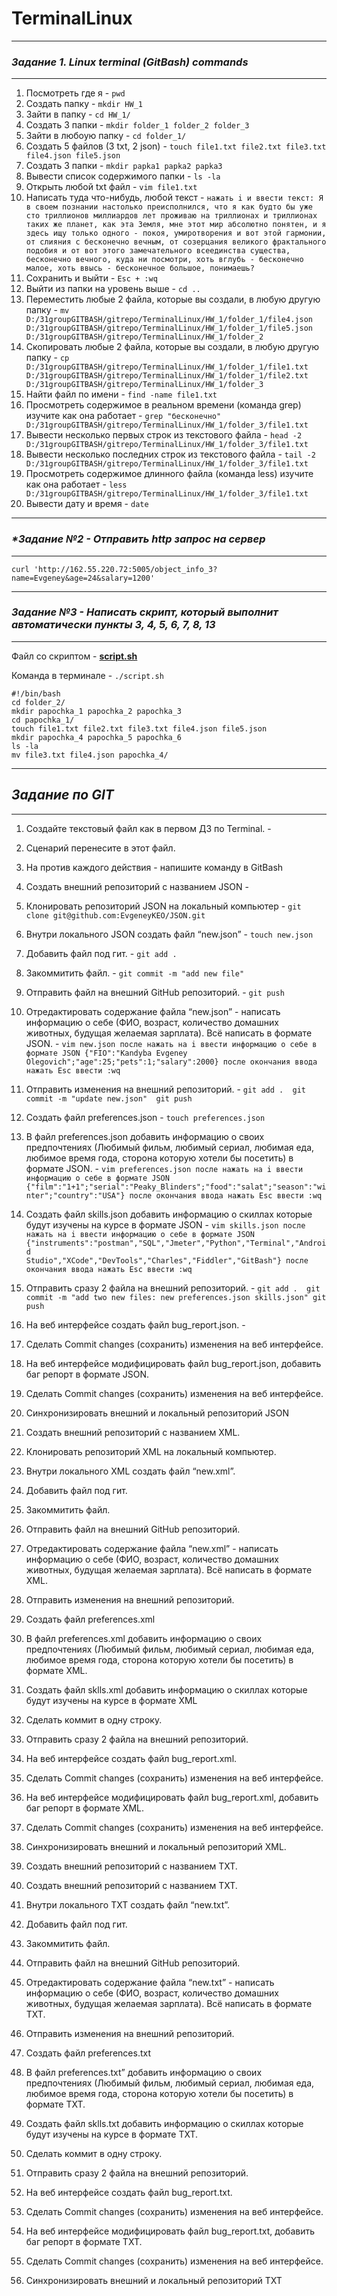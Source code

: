 # TerminalLinux #
_____________________________________________
### **_Задание 1. Linux terminal (GitBash) commands_**
_____________________________________________
1. Посмотреть где я - `pwd`
2. Создать папку - `mkdir HW_1`
3. Зайти в папку - `cd HW_1/`
4. Создать 3 папки - `mkdir folder_1 folder_2 folder_3`
5. Зайти в любоую папку - `cd folder_1/`
6. Создать 5 файлов (3 txt, 2 json) - `touch file1.txt file2.txt file3.txt file4.json file5.json`
7. Создать 3 папки - `mkdir papka1 papka2 papka3`
8. Вывести список содержимого папки - `ls -la`
9. Открыть любой txt файл - `vim file1.txt`
10. Написать туда что-нибудь, любой текст - `нажать i и ввести текст: Я в своем познании настолько преисполнился, что я как будто бы уже сто триллионов миллиардов лет проживаю на триллионах и триллионах таких же планет, как эта Земля, мне этот мир абсолютно понятен, и я здесь ищу только одного - покоя, умиротворения и вот этой гармонии, от слияния с бесконечно вечным, от созерцания великого фрактального подобия и от вот этого замечательного всеединства существа, бесконечно вечного, куда ни посмотри, хоть вглубь - бесконечно малое, хоть ввысь - бесконечное большое, понимаешь?`
11. Сохранить и выйти - `Esc + :wq`
12. Выйти из папки на уровень выше - `cd ..`
13. Переместить любые 2 файла, которые вы создали, в любую другую папку - `mv D:/31groupGITBASH/gitrepo/TerminalLinux/HW_1/folder_1/file4.json D:/31groupGITBASH/gitrepo/TerminalLinux/HW_1/folder_1/file5.json D:/31groupGITBASH/gitrepo/TerminalLinux/HW_1/folder_2`
14. Cкопировать любые 2 файла, которые вы создали, в любую другую папку - `cp D:/31groupGITBASH/gitrepo/TerminalLinux/HW_1/folder_1/file1.txt D:/31groupGITBASH/gitrepo/TerminalLinux/HW_1/folder_1/file2.txt D:/31groupGITBASH/gitrepo/TerminalLinux/HW_1/folder_3`
15. Найти файл по имени - `find -name file1.txt`
16. Просмотреть содержимое в реальном времени (команда grep) изучите как она работает - `grep "бесконечно" D:/31groupGITBASH/gitrepo/TerminalLinux/HW_1/folder_3/file1.txt`
17. Вывести несколько первых строк из текстового файла - `head -2 D:/31groupGITBASH/gitrepo/TerminalLinux/HW_1/folder_3/file1.txt`
18. Вывести несколько последних строк из текстового файла - `tail -2 D:/31groupGITBASH/gitrepo/TerminalLinux/HW_1/folder_3/file1.txt`
19. Просмотреть содержимое длинного файла (команда less) изучите как она работает - `less D:/31groupGITBASH/gitrepo/TerminalLinux/HW_1/folder_3/file1.txt`
20. Вывести дату и время - `date`
_____________________________________________
### **_*Задание №2 - Отправить http запрос на сервер_**
______________________________________________
`curl 'http://162.55.220.72:5005/object_info_3?name=Evgeney&age=24&salary=1200'`
_____________________________________________
### **_Задание №3 - Написать скрипт, который выполнит автоматически пункты 3, 4, 5, 6, 7, 8, 13_**
_____________________________________________
Файл со скриптом - **[script.sh](https://github.com/EvgeneyKEO/TerminalLinux/blob/67c8599bc08e0a8a946a854269542a72809c083a/script.sh)**

Команда в терминале - `./script.sh`
```
#!/bin/bash
cd folder_2/
mkdir papochka_1 papochka_2 papochka_3
cd papochka_1/
touch file1.txt file2.txt file3.txt file4.json file5.json
mkdir papochka_4 papochka_5 papochka_6
ls -la
mv file3.txt file4.json papochka_4/
```
__________________________________________________________________________________
## **_Задание по GIT_**
__________________________________________________________________________________
 1. Создайте текстовый файл как в первом ДЗ по Terminal.    - 
 2. Сценарий перенесите в этот файл.
 3. На против каждого действия - напишите команду в GitBash
 4. Создать внешний репозиторий c названием JSON            -

 5. Клонировать репозиторий JSON на локальный компьютер     - `git clone git@github.com:EvgeneyKEO/JSON.git`

 6. Внутри локального JSON создать файл “new.json”          - `touch new.json`

 7. Добавить файл под гит.                                  - `git add .`

 8. Закоммитить файл.                                       - `git commit -m "add new file"`

 9. Отправить файл на внешний GitHub репозиторий.           - `git push`

 10. Отредактировать содержание файла “new.json” - написать 
информацию о себе (ФИО, возраст, количество домашних
животных, будущая желаемая зарплата).
Всё написать в формате JSON.                                - ```vim new.json после нажать на i ввести информацию о себе в формате JSON
                                                               {"FIO":"Kandyba Evgeney Olegovich";"age":25;"pets":1;"salary":2000}
                                                               после окончания ввода нажать Esc ввести :wq```
                                                               

 11. Отправить изменения на внешний репозиторий.            - ```git add . 
                                                                 git commit -m "update new.json" 
                                                                 git push```
 
 12. Создать файл preferences.json                          - `touch preferences.json`

 13. В файл preferences.json добавить информацию о своих 
предпочтениях (Любимый фильм, любимый сериал, любимая еда,
любимое время года, сторона которую хотели бы посетить) 
в формате JSON.                                             - ```vim preferences.json после нажать на i ввести информацию о себе в формате JSON                                                                                          {"film":"1+1";"serial":"Peaky_Blinders";"food":"salat";"season":"winter";"country":"USA"}
                                                                 после окончания ввода нажать Esc ввести :wq```

 14. Создать файл skills.json добавить информацию о скиллах
которые будут изучены на курсе в формате JSON               - ```vim skills.json после нажать на i ввести информацию о себе в формате JSON
                                                                 {"instruments":"postman","SQL","Jmeter","Python","Terminal","Android          
                                                                 Studio","XCode","DevTools","Charles","Fiddler","GitBash"}
                                                                 после окончания ввода нажать Esc ввести :wq```

 15. Отправить сразу 2 файла на внешний репозиторий.        - ```git add . 
                                                                 git commit -m "add two new files: new preferences.json skills.json"
                                                                 git push```


 16. На веб интерфейсе создать файл bug_report.json.        - 


 17. Сделать Commit changes (сохранить) изменения на веб интерфейсе.


 18. На веб интерфейсе модифицировать файл bug_report.json, добавить баг репорт в формате JSON.


 19. Сделать Commit changes (сохранить) изменения на веб интерфейсе.


 20. Синхронизировать внешний и локальный репозиторий JSON


 21. Создать внешний репозиторий c названием XML.


 22. Клонировать репозиторий XML на локальный компьютер.


 23. Внутри локального XML создать файл “new.xml”.


 24. Добавить файл под гит.


 25. Закоммитить файл.


 26. Отправить файл на внешний GitHub репозиторий.


 27. Отредактировать содержание файла “new.xml” - написать информацию о себе (ФИО, возраст, количество домашних животных, будущая желаемая зарплата). Всё написать в формате XML.


 28. Отправить изменения на внешний репозиторий.

 29. Создать файл preferences.xml

 30. В файл preferences.xml добавить информацию о своих предпочтениях (Любимый фильм, любимый сериал, любимая еда, любимое время года, сторона которую хотели бы посетить) в формате XML.

 31. Создать файл sklls.xml добавить информацию о скиллах которые будут изучены на курсе в формате XML

 32. Сделать коммит в одну строку.

 33. Отправить сразу 2 файла на внешний репозиторий.

 34. На веб интерфейсе создать файл bug_report.xml.

 35. Сделать Commit changes (сохранить) изменения на веб интерфейсе.

 36. На веб интерфейсе модифицировать файл bug_report.xml, добавить баг репорт в формате XML.

 37. Сделать Commit changes (сохранить) изменения на веб интерфейсе.

 38. Синхронизировать внешний и локальный репозиторий XML.

 39. Создать внешний репозиторий c названием TXT.

 40. Создать внешний репозиторий c названием TXT.

 41. Внутри локального TXT создать файл “new.txt”.

 42. Добавить файл под гит.

 43. Закоммитить файл.

 44. Отправить файл на внешний GitHub репозиторий.

 45. Отредактировать содержание файла “new.txt” - написать информацию о себе (ФИО, возраст, количество домашних животных, будущая желаемая зарплата). Всё написать в формате TXT.

 46. Отправить изменения на внешний репозиторий.

 47. Создать файл preferences.txt

 48. В файл preferences.txt” добавить информацию о своих предпочтениях (Любимый фильм, любимый сериал, любимая еда, любимое время года, сторона которую хотели бы посетить) в формате TXT.

 49. Создать файл sklls.txt добавить информацию о скиллах которые будут изучены на курсе в формате TXT.

 50. Сделать коммит в одну строку.

 51. Отправить сразу 2 файла на внешний репозиторий.

 52. На веб интерфейсе создать файл bug_report.txt.

 53. Сделать Commit changes (сохранить) изменения на веб интерфейсе.

 54. На веб интерфейсе модифицировать файл bug_report.txt, добавить баг репорт в формате TXT.

 55. Сделать Commit changes (сохранить) изменения на веб интерфейсе.

 56. Синхронизировать внешний и локальный репозиторий TXT
 



